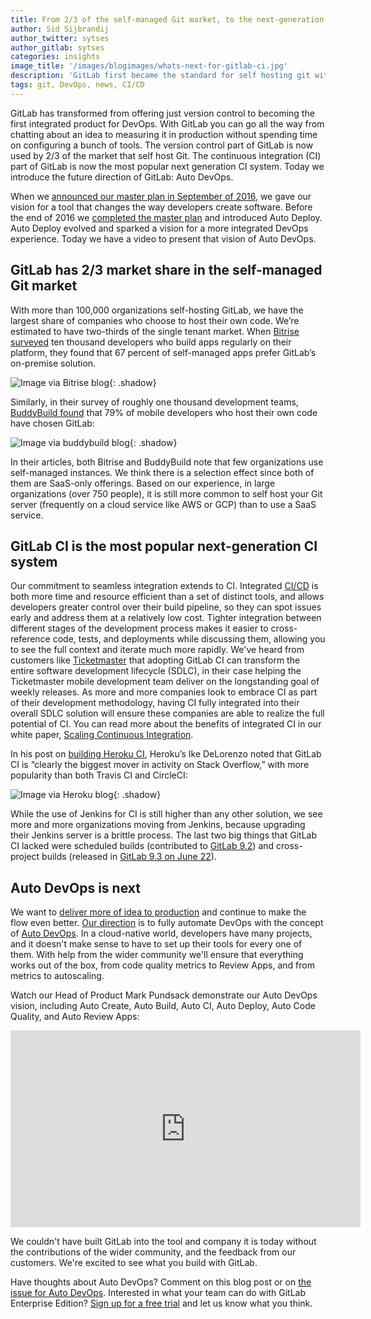 ```yaml
---
title: From 2/3 of the self-managed Git market, to the next-generation CI system, to Auto DevOps
author: Sid Sijbrandij
author_twitter: sytses
author_gitlab: sytses
categories: insights
image_title: '/images/blogimages/whats-next-for-gitlab-ci.jpg'
description: 'GitLab first became the standard for self hosting git with two-thirds of the market, then became the next generation CI system, and the next step is creating Auto DevOps.'
tags: git, DevOps, news, CI/CD
---
```


GitLab has transformed from offering just version control to becoming the first integrated product for DevOps. With GitLab you can go all the way from chatting about an idea to measuring it in production without spending time on configuring a bunch of tools. The version control part of GitLab is now used by 2/3 of the market that self host Git. The continuous integration (CI) part of GitLab is now the most popular next generation CI system. Today we introduce the future direction of GitLab: Auto DevOps.

<!-- more -->

When we [announced our master plan in September of 2016](/blog/2016/09/13/gitlab-master-plan/), we gave our vision for a tool that changes the way developers create software. Before the end of 2016 we [completed the master plan](/releases/2016/12/22/gitlab-8-15-released/) and introduced Auto Deploy. Auto Deploy evolved and sparked a vision for a more integrated DevOps experience. Today we have a video to present that vision of Auto DevOps.

## GitLab has 2/3 market share in the self-managed Git market

With more than 100,000 organizations self-hosting GitLab, we have the largest share of companies who choose to host their own code. We’re estimated to have two-thirds of the single tenant market. When [Bitrise surveyed](http://blog.bitrise.io/2017/01/27/state-of-app-development-in-2016.html#self-hosted) ten thousand developers who build apps regularly on their platform, they found that 67 percent of self-managed apps prefer GitLab’s on-premise solution.

![Image via Bitrise blog](/images/blogimages/bitrise-self-hosted-chart.png){: .shadow}<br>

Similarly, in their survey of roughly one thousand development teams, [BuddyBuild found](https://www.buddybuild.com/blog/source-code-hosting#selfhosted) that 79% of mobile developers who host their own code have chosen GitLab:

![Image via buddybuild blog](/images/blogimages/buddybuild-self-hosted-chart.png){: .shadow}<br>

In their articles, both Bitrise and BuddyBuild note that few organizations use self-managed instances. We think there is a selection effect since both of them are SaaS-only offerings. Based on our experience, in large organizations (over 750 people), it is still more common to self host your Git server (frequently on a cloud service like AWS or GCP) than to use a SaaS service.

## GitLab CI is the most popular next-generation CI system

Our commitment to seamless integration extends to CI. Integrated [CI/CD](/topics/ci-cd/) is both more time and resource efficient than a set of distinct tools, and allows developers greater control over their build pipeline, so they can spot issues early and address them at a relatively low cost. Tighter integration between different stages of the development process makes it easier to cross-reference code, tests, and deployments while discussing them, allowing you to see the full context and iterate much more rapidly. We've heard from customers like [Ticketmaster](/blog/2017/06/07/continuous-integration-ticketmaster/) that adopting GitLab CI can transform the entire software development lifecycle (SDLC), in their case helping the Ticketmaster mobile development team deliver on the longstanding goal of weekly releases. As more and more companies look to embrace CI as part of their development methodology, having CI fully integrated into their overall SDLC solution will ensure these companies are able to realize the full potential of CI. You can read more about the benefits of integrated CI in our white paper, [Scaling Continuous Integration](http://get.gitlab.com/scaled-ci-cd/).

In his post on [building Heroku CI](https://blog.heroku.com/building-tools-for-developers-heroku-ci), Heroku’s Ike DeLorenzo noted that GitLab CI is “clearly the biggest mover in activity on Stack Overflow,” with more popularity than both Travis CI and CircleCI:

![Image via Heroku blog](/images/blogimages/heroku-questions-chart.png){: .shadow}<br>

While the use of Jenkins for CI is still higher than any other solution, we see more and more organizations moving from Jenkins, because upgrading their Jenkins server is a brittle process. The last two big things that GitLab CI lacked were scheduled builds (contributed to [GitLab 9.2](/releases/2017/05/22/gitlab-9-2-released/)) and cross-project builds (released in [GitLab 9.3 on June 22](/releases/2017/06/22/gitlab-9-3-released/)).

## Auto DevOps is next

We want to [deliver more of idea to production](https://gitlab.com/gitlab-org/gitlab-ce/issues/32639) and continue to make the flow even better. [Our direction](/direction/#ci--cd) is to fully automate DevOps with the concept of [Auto DevOps](https://gitlab.com/gitlab-org/gitlab-ee/issues/2517). In a cloud-native world, developers have many projects, and it doesn't make sense to have to set up their tools for every one of them. With help from the wider community we'll ensure that everything works out of the box, from code quality metrics to Review Apps, and from metrics to autoscaling.

Watch our Head of Product Mark Pundsack demonstrate our Auto DevOps vision, including Auto Create, Auto Build, Auto CI, Auto Deploy, Auto Code Quality, and Auto Review Apps:

<iframe width="560" height="315" src="https://www.youtube.com/embed/KGrJguM361c?rel=0" frameborder="0" allowfullscreen></iframe>

We couldn't have built GitLab into the tool and company it is today without the contributions of the wider community, and the feedback from our customers. We're excited to see what you build with GitLab.

Have thoughts about Auto DevOps? Comment on this blog post or on [the issue for Auto DevOps](https://gitlab.com/gitlab-org/gitlab-ee/issues/2517). Interested in what your team can do with GitLab Enterprise Edition? [Sign up for a free trial](/free-trial/) and let us know what you think.
